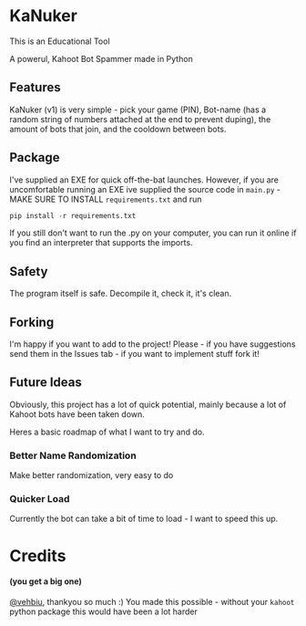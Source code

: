 # KaNuker
This is an Educational Tool

A powerul, Kahoot Bot Spammer made in Python

## Features

KaNuker (v1) is very simple - pick your game (PIN), Bot-name (has a random string of numbers attached at the end to prevent duping), the amount of bots that join, and the cooldown between bots. 

## Package

I've supplied an EXE for quick off-the-bat launches. However, if you are uncomfortable running an EXE ive supplied the source code in `main.py` - MAKE SURE TO INSTALL `requirements.txt` and run 
```python
pip install -r requirements.txt
```
If you still don't want to run the .py on your computer, you can run it online if you find an interpreter that supports the imports.

## Safety

The program itself is safe. Decompile it, check it, it's clean. 

## Forking

I'm happy if you want to add to the project! Please - if you have suggestions send them in the Issues tab - if you want to implement stuff fork it!


## Future Ideas

Obviously, this project has a lot of quick potential, mainly because a lot of Kahoot bots have been taken down.

Heres a basic roadmap of what I want to try and do.

### Better Name Randomization

Make better randomization, very easy to do

### Quicker Load

Currently the bot can take a bit of time to load - I want to speed this up.

# Credits
#### (you get a big one)

[@vehbiu](https://github.com/vehbiu), thankyou so much :)
You made this possible - without your `kahoot` python package this would have been a lot harder
